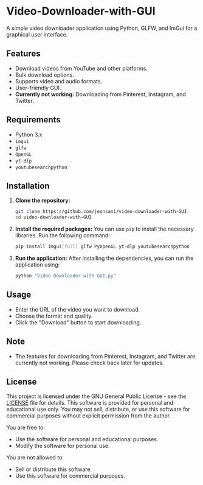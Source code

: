 # Video-Downloader-with-GUI
A simple video downloader application using Python, GLFW, and ImGui for a graphical user interface.

## Features
- Download videos from YouTube and other platforms.
- Bulk download options.
- Supports video and audio formats.
- User-friendly GUI.
- **Currently not working:** Downloading from Pinterest, Instagram, and Twitter.

## Requirements
- Python 3.x
- `imgui`
- `glfw`
- `OpenGL`
- `yt-dlp`
- `youtubesearchpython`

## Installation

1. **Clone the repository:**
   ```bash
   git clone https://github.com/jeonsani/video-downloader-with-GUI
   cd video-downloader-with-GUI
   ```

2. **Install the required packages:**
   You can use `pip` to install the necessary libraries. Run the following command:
   ```bash
   pip install imgui[full] glfw PyOpenGL yt-dlp youtubesearchpython
   ```

3. **Run the application:**
   After installing the dependencies, you can run the application using:
   ```bash
   python "Video Downloader with GUI.py"
   ```

## Usage
- Enter the URL of the video you want to download.
- Choose the format and quality.
- Click the "Download" button to start downloading.

## Note
- The features for downloading from Pinterest, Instagram, and Twitter are currently not working. Please check back later for updates.

## License
This project is licensed under the GNU General Public License - see the [LICENSE](LICENSE) file for details.
This software is provided for personal and educational use only. 
You may not sell, distribute, or use this software for commercial purposes without explicit permission from the author.

You are free to:
- Use the software for personal and educational purposes.
- Modify the software for personal use.

You are not allowed to:
- Sell or distribute this software.
- Use this software for commercial purposes.
